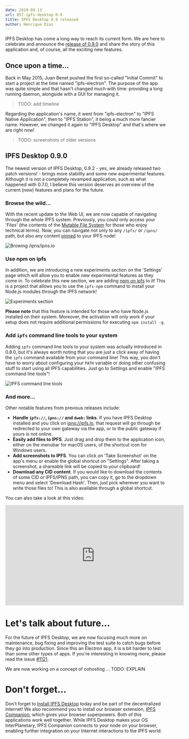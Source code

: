 ```yaml
---
date: 2019-09-13
url: 057-ipfs-desktop-0-9
title: IPFS Desktop 0.9 released
author: Henrique Dias
---
```


IPFS Desktop has come a long way to reach its current form. We are here to celebrate and announce the [release of 0.9.0](https://github.com/ipfs-shipyard/ipfs-desktop/releases) and share the story of this application and, of course, all the exciting new features.

## Once upon a time...

Back in May 2015, Juan Benet pushed the first so-called "Initial Commit" to start a project at the time named "ipfs-electron". The purpose of the app was quite simple and that hasn't changed much with time: providing a long running daemon, alongside with a GUI for managing it.

> TODO: add timeline

Regarding the application's name, it went from "ipfs-electron" to "IPFS Native Application", then to "IPFS Station", it being a much more fancier name. However, we changed it again to "IPFS Desktop" and that's where we are right now!

> TODO: screenshots of older versions

## IPFS Desktop 0.9.0

The newest version of IPFS Desktop, 0.9.2 - yes, we already released two patch versions! - brings more stability and some new experimental features. Although it is not a completely revamped application, such as what happened with 0.7.0, I believe this version deserves an overview of the current (new) features and plans for the future.

### Browse the wild...

With the recent update to the Web UI, we are now capable of navigating through the whole IPFS system. Previously, you could only access your 'Files' (the contents of the [Mutable File System](https://docs.ipfs.io/guides/concepts/mfs/) for those who enjoy technical terms). Now, you can navigate not only to any `/ipfs/` or `/ipns/` path, but also any content [pinned](https://docs.ipfs.io/guides/concepts/pinning/) to your IPFS node!

![Browing /ipns/ipns.io](/057-ipfs-desktop-0-9/browse-wild.png)

### Use npm on ipfs

In addition, we are introducing a new experiments section on the 'Settings' page which will allow you to enable new experimental features as they come in. To celebrate this new section, we are adding [npm on ipfs](https://github.com/ipfs-shipyard/npm-on-ipfs) to it! This is a project that allows you to use the `ipfs-npm` command to install your Node.js modules through the IPFS network!

![Experiments section](/057-ipfs-desktop-0-9/npm-ipfs.png)

**Please note** that this feature is intended for those who have Node.js installed on their system. Moreover, the activation will only work if your setup does not require additional permissions for executing `npm install -g`.

### Add `ipfs` command line tools to your system

Adding `ipfs` command line tools to your system was actually introduced in 0.8.0, but it's always worth noting that you are just a click away of having the `ipfs` command available from your command line! This way, you don't have to worry about configuring your `PATH` variable or doing other confusing stuff to start using all IPFS capabilities. Just go to Settings and enable "IPFS command line tools"!

![IPFS command line tools](/057-ipfs-desktop-0-9/ipfs-cmd.png)

### And more...

Other notable features from previous releases include:

- **Handle `ipfs://`, `ipns://` and `dweb:` links**. If you have IPFS Desktop installed and you click on [ipns://ipfs.io](ipns://ipfs.io), that request will go through be redirected to your own gateway via the app, or to the public gateway if yours is not online.
- **Easily add files to IPFS**. Just drag and drop them to the application icon, either on the menubar for macOS users, of the shortcut icon for Windows users.
- **Add screenshots to IPFS**. You can click on 'Take Screenshot' on the app's menu or enable the global shortcut on "Settings". After taking a screenshot, a shareable link will be copied to your clipboard!
- **Download any CID content**. If you would like to download the contents of some CID or IPFS/IPNS path, you can copy it, go to the dropdown menu and select 'Download Hash'. Then, just pick wherever you want to write those files to! This is also available through a global shortcut.

You can also take a look at this video:

<iframe width="560" height="315" src="https://www.youtube.com/embed/-7jAIVeg2vQ" frameborder="0" allow="accelerometer; autoplay; encrypted-media; gyroscope; picture-in-picture" allowfullscreen></iframe>

# Let's talk about future...

For the future of IPFS Desktop, we are now focusing much more on maintenance, bug fixing and improving the test suite to catch bugs before they go into production. Since this an Electron app, it is a bit harder to test than some other types of apps. If you're interesting in knowing more, please read the issue [#1121](https://github.com/ipfs-shipyard/ipfs-desktop/issues/1121).

We are now working on a concept of cohosting ... TODO: EXPLAIN

# Don't forget...

Don't forget to [install IPFS Desktop](https://github.com/ipfs-shipyard/ipfs-desktop/releases) today and be part of the decentralized Internet! We also recommend you to install our browser extension, [IPFS Companion](https://github.com/ipfs-shipyard/ipfs-companion/#install), which gives your browser superpowers. Both of this applications work well together. While IPFS Desktop makes your OS InterPlanetary, IPFS Companion connects to your node on your browser, enabling further integration on your Internet interactions to the IPFS world.
